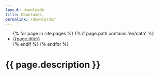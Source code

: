 ```yaml
---
layout: downloads
title: Downloads
permalink: /downloads/
---
```



<ul>
  {% for page in site.pages %}
  {% if page.path contains 'en/data' %}
    <li>
      <a href="{{site.baseurl}}{{page.layer}}">{{page.title}}</a>
    </li>
    {% endif %}
  {% endfor %}
</ul>
<h1>{{ page.description }}</h1>
